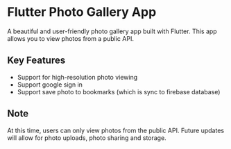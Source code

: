 # Flutter Photo Gallery App
A beautiful and user-friendly photo gallery app built with Flutter. This app allows you to view photos from a public API.

## Key Features
- Support for high-resolution photo viewing
- Support google sign in
- Support save photo to bookmarks (which is sync to firebase database)

## Note
At this time, users can only view photos from the public API. Future updates will allow for photo uploads, photo sharing and storage.


